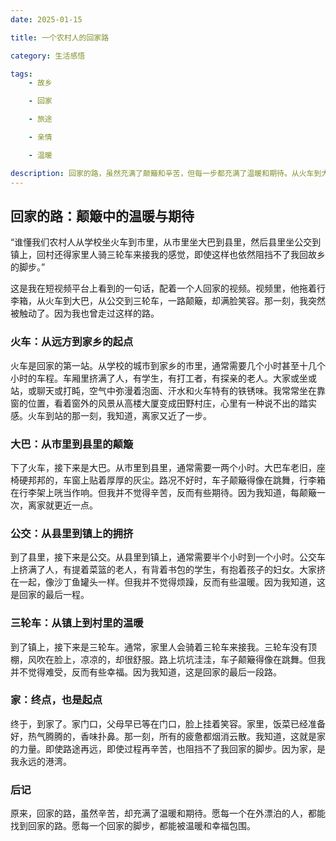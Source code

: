 ```yaml
---
date: 2025-01-15

title: 一个农村人的回家路

category: 生活感悟

tags:
    - 故乡

    - 回家

    - 旅途

    - 亲情

    - 温暖

description: 回家的路，虽然充满了颠簸和辛苦，但每一步都充满了温暖和期待。从火车到大巴，从公交到三轮车，每一段路程都让我们离家的距离更近一步。家，是我们永远的港湾，无论路途多么遥远，都无法阻挡我们回家的脚步。
---
```


## 回家的路：颠簸中的温暖与期待

“谁懂我们农村人从学校坐火车到市里，从市里坐大巴到县里，然后县里坐公交到镇上，回村还得家里人骑三轮车来接我的感觉，即使这样也依然阻挡不了我回故乡的脚步。”

这是我在短视频平台上看到的一句话，配着一个人回家的视频。视频里，他拖着行李箱，从火车到大巴，从公交到三轮车，一路颠簸，却满脸笑容。那一刻，我突然被触动了。因为我也曾走过这样的路。

### 火车：从远方到家乡的起点

火车是回家的第一站。从学校的城市到家乡的市里，通常需要几个小时甚至十几个小时的车程。车厢里挤满了人，有学生，有打工者，有探亲的老人。大家或坐或站，或聊天或打盹，空气中弥漫着泡面、汗水和火车特有的铁锈味。我常常坐在靠窗的位置，看着窗外的风景从高楼大厦变成田野村庄，心里有一种说不出的踏实感。火车到站的那一刻，我知道，离家又近了一步。

### 大巴：从市里到县里的颠簸

下了火车，接下来是大巴。从市里到县里，通常需要一两个小时。大巴车老旧，座椅硬邦邦的，车窗上贴着厚厚的灰尘。路况不好时，车子颠簸得像在跳舞，行李箱在行李架上咣当作响。但我并不觉得辛苦，反而有些期待。因为我知道，每颠簸一次，离家就更近一点。

### 公交：从县里到镇上的拥挤

到了县里，接下来是公交。从县里到镇上，通常需要半个小时到一个小时。公交车上挤满了人，有提着菜篮的老人，有背着书包的学生，有抱着孩子的妇女。大家挤在一起，像沙丁鱼罐头一样。但我并不觉得烦躁，反而有些温暖。因为我知道，这是回家的最后一程。

### 三轮车：从镇上到村里的温暖

到了镇上，接下来是三轮车。通常，家里人会骑着三轮车来接我。三轮车没有顶棚，风吹在脸上，凉凉的，却很舒服。路上坑坑洼洼，车子颠簸得像在跳舞。但我并不觉得难受，反而有些幸福。因为我知道，这是回家的最后一段路。

### 家：终点，也是起点

终于，到家了。家门口，父母早已等在门口，脸上挂着笑容。家里，饭菜已经准备好，热气腾腾的，香味扑鼻。那一刻，所有的疲惫都烟消云散。我知道，这就是家的力量。即使路途再远，即使过程再辛苦，也阻挡不了我回家的脚步。因为家，是我永远的港湾。

### 后记

原来，回家的路，虽然辛苦，却充满了温暖和期待。愿每一个在外漂泊的人，都能找到回家的路。愿每一个回家的脚步，都能被温暖和幸福包围。

